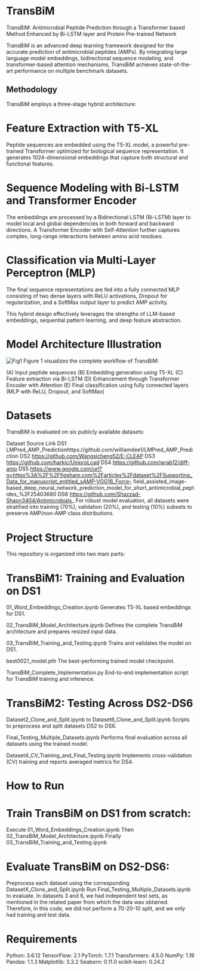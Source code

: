 # TransBiM
TransBiM: Antimicrobial Peptide Prediction through a Transformer based Method Enhanced by Bi-LSTM layer and Protein Pre-trained Network

TransBiM is an advanced deep learning framework designed for the accurate prediction of antimicrobial peptides (AMPs). By integrating large language model embeddings, bidirectional sequence modeling, and transformer-based attention mechanisms, TransBiM achieves state-of-the-art performance on multiple benchmark datasets.

## Methodology
TransBiM employs a three-stage hybrid architecture:

# Feature Extraction with T5-XL
Peptide sequences are embedded using the T5-XL model, a powerful pre-trained Transformer optimized for biological sequence representation. It generates 1024-dimensional embeddings that capture both structural and functional features.

# Sequence Modeling with Bi-LSTM and Transformer Encoder
The embeddings are processed by a Bidirectional LSTM (Bi-LSTM) layer to model local and global dependencies in both forward and backward directions. A Transformer Encoder with Self-Attention further captures complex, long-range interactions between amino acid residues.

# Classification via Multi-Layer Perceptron (MLP)
The final sequence representations are fed into a fully connected MLP consisting of two dense layers with ReLU activations, Dropout for regularization, and a SoftMax output layer to predict AMP activity.

This hybrid design effectively leverages the strengths of LLM-based embeddings, sequential pattern learning, and deep feature abstraction.
# Model Architecture Illustration
![Fig1 ](https://github.com/user-attachments/assets/b9d74094-f135-4a6a-a115-73968a61df88)
Figure 1 visualizes the complete workflow of TransBiM:

(A) Input peptide sequences
(B) Embedding generation using T5-XL
(C) Feature extraction via Bi-LSTM
(D) Enhancement through Transformer Encoder with Attention
(E) Final classification using fully connected layers (MLP with ReLU, Dropout, and SoftMax)
# Datasets
TransBiM is evaluated on six publicly available datasets:

Dataset	Source Link
DS1 	           LMPred_AMP_Predictionhttps://github.com/williamdee1/LMPred_AMP_Prediction
DS2	               https://github.com/Wangsicheng52/E-CLEAP
DS3	               https://github.com/harkic/UniproLcad
DS4	               https://github.com/wrab12/diff-amp
DS5                https://www.google.com/url?q=https%3A%2F%2Ffigshare.com%2Farticles%2Fdataset%2FSupporting_Data_for_manuscript_entitled_sAMP-VGG16_Force- 
                   field_assisted_image-based_deep_neural_network_prediction_model_for_short_antimicrobial_peptides_%2F25403680
DS6	               https://github.com/Shazzad-Shaon3404/Antimicrobials_
For robust model evaluation, all datasets were stratified into training (70%), validation (20%), and testing (10%) subsets to preserve AMP/non-AMP class distributions.
# Project Structure
This repository is organized into two main parts:

# TransBiM1: Training and Evaluation on DS1
01_Word_Embeddings_Creation.ipynb
Generates T5-XL based embeddings for DS1.

02_TransBiM_Model_Architecture.ipynb
Defines the complete TransBiM architecture and prepares resized input data.

03_TransBiM_Training_and_Testing.ipynb
Trains and validates the model on DS1.

best0021_model.pth
The best-performing trained model checkpoint.

TransBiM_Complete_Implementation.py
End-to-end implementation script for TransBiM training and inference.
# TransBiM2: Testing Across DS2-DS6
Dataset2_Clone_and_Split.ipynb to Dataset6_Clone_and_Split.ipynb
Scripts to preprocess and split datasets DS2 to DS6.

Final_Testing_Multiple_Datasets.ipynb
Performs final evaluation across all datasets using the trained model.

Dataset4_CV_Training_and_Final_Testing.ipynb
Implements cross-validation (CV) training and reports averaged metrics for DS4.

# How to Run
# Train TransBiM on DS1 from scratch:

Execute 01_Word_Embeddings_Creation.ipynb
Then 02_TransBiM_Model_Architecture.ipynb
Finally 03_TransBiM_Training_and_Testing.ipynb
# Evaluate TransBiM on DS2-DS6:

Preprocess each dataset using the corresponding DatasetX_Clone_and_Split.ipynb
Run Final_Testing_Multiple_Datasets.ipynb to evaluate.
In datasets 3 and 6, we had independent test sets, as mentioned in the related paper from which the data was obtained. Therefore, in this code, we did not perform a 70-20-10 split, and we only had training and test data.
# Requirements
Python: 3.6.12
TensorFlow: 2.1
PyTorch: 1.7.1
Transformers: 4.5.0
NumPy: 1.19
Pandas: 1.1.3
Matplotlib: 3.3.2
Seaborn: 0.11.0
scikit-learn: 0.24.2
